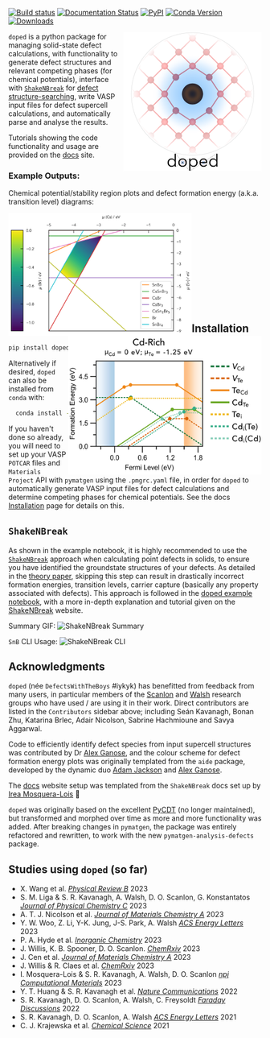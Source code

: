[![Build status](https://github.com/SMTG-Bham/doped/actions/workflows/test.yml/badge.svg)](https://github.com/SMTG-Bham/doped/actions)
[![Documentation Status](https://readthedocs.org/projects/doped/badge/?version=latest&style=flat)](https://doped.readthedocs.io/en/latest/)
[![PyPI](https://img.shields.io/pypi/v/doped)](https://pypi.org/project/doped)
[![Conda Version](https://img.shields.io/conda/vn/conda-forge/doped.svg)](https://anaconda.org/conda-forge/doped)
[![Downloads](https://img.shields.io/pypi/dm/doped)](https://pypi.org/project/doped)

<a href="https://doped.readthedocs.io/en/latest/"><img align="right" width="275" src="https://raw.githubusercontent.com/SMTG-Bham/doped/master/docs/doped_v2_logo.png" alt="Schematic of a doped (defect-containing) crystal, inspired by the biological analogy to (semiconductor) doping." title="Schematic of a doped (defect-containing) crystal, inspired by the biological analogy to (semiconductor) doping."></a>`doped` is a python package for
managing solid-state defect calculations, with functionality to
generate defect structures and relevant competing phases (for chemical potentials), interface with
[`ShakeNBreak`](https://shakenbreak.readthedocs.io) for
[defect structure-searching](https://www.nature.com/articles/s41524-023-00973-1), write VASP input files for defect
supercell calculations, and automatically parse and analyse the results.

Tutorials showing the code functionality and usage are provided on the [docs](https://doped.readthedocs.io/en/latest/) site.

### Example Outputs:
Chemical potential/stability region plots and defect formation energy (a.k.a. transition level) diagrams:

<a href="https://doped.readthedocs.io/en/latest/dope_chemical_potentials.html#analysing-and-visualising-the-chemical-potential-limits"><img align="left" width="365" src="https://raw.githubusercontent.com/SMTG-Bham/doped/master/docs/doped_chempot_plotting.png"></a> <a href="https://doped.readthedocs.io/en/latest/dope_parsing_example.html#defect-formation-energy-transition-level-diagrams"><img align="right" width="385" src="https://raw.githubusercontent.com/SMTG-Bham/doped/master/docs/doped_TLD_plot.png"></a>
<br><br><br><br><br><br><br><br><br><br><br>


## Installation
```bash
pip install doped  # install doped and dependencies
```

Alternatively if desired, `doped` can also be installed from `conda` with:

```bash
  conda install -c conda-forge doped
```

If you haven't done so already, you will need to set up your VASP `POTCAR` files and `Materials Project` API with `pymatgen` using the `.pmgrc.yaml` file, in order for `doped` to automatically generate VASP input files for defect calculations and determine competing phases for chemical potentials.
See the docs [Installation](https://doped.readthedocs.io/en/latest/Installation.html) page for details on this.



## `ShakeNBreak`
As shown in the example notebook, it is highly recommended to use the [`ShakeNBreak`](https://shakenbreak.readthedocs.io/en/latest/) approach when calculating point defects in solids, to ensure you have identified the groundstate structures of your defects. As detailed in the [theory paper](https://arxiv.org/abs/2207.09862), skipping this step can result in drastically incorrect formation energies, transition levels, carrier capture (basically any property associated with defects). This approach is followed in the [doped example notebook](https://github.com/SMTG-Bham/doped/blob/master/dope_workflow_example.ipynb), with a more in-depth explanation and tutorial given on the [ShakeNBreak](https://shakenbreak.readthedocs.io/en/latest/) website.

Summary GIF:
![ShakeNBreak Summary](https://raw.githubusercontent.com/SMTG-Bham/ShakeNBreak/main/docs/SnB_Supercell_Schematic_PES_2sec_Compressed.gif)

`SnB` CLI Usage:
![ShakeNBreak CLI](https://raw.githubusercontent.com/SMTG-Bham/ShakeNBreak/main/docs/SnB_CLI.gif)


## Acknowledgments
`doped` (née `DefectsWithTheBoys` #iykyk) has benefitted from feedback from many users, in particular
members of the [Scanlon](http://davidscanlon.com/) and [Walsh](https://wmd-group.github.io/) research groups who have used / are using it in their work. Direct contributors are listed in the `Contributors` sidebar above; including Seán Kavanagh, Bonan Zhu, Katarina Brlec, Adair Nicolson,
Sabrine Hachmioune and Savya Aggarwal.

Code to efficiently identify defect species from input supercell structures was contributed by Dr
[Alex Ganose](https://github.com/utf), and the colour scheme for defect formation energy plots was originally templated from
the `aide` package, developed by the dynamic duo [Adam Jackson](https://github.com/ajjackson) and [Alex Ganose](https://github.com/utf).

The [docs](https://readthedocs.io) website setup was templated from the `ShakeNBreak` docs set up by [Irea Mosquera-Lois](https://scholar.google.com/citations?user=oIMzt0cAAAAJ&hl=en) 🙌

`doped` was originally based on the excellent
[PyCDT](https://www.sciencedirect.com/science/article/pii/S0010465518300079) (no longer maintained), but transformed
and morphed over time as more and more functionality was added. After breaking changes in `pymatgen`, the package was
entirely refactored and rewritten, to work with the new
`pymatgen-analysis-defects` package.

## Studies using `doped` (so far)

- X. Wang et al. [_Physical Review B_](https://journals.aps.org/prb/abstract/10.1103/PhysRevB.108.134102) 2023
- S. M. Liga & S. R. Kavanagh, A. Walsh, D. O. Scanlon, G. Konstantatos [_Journal of Physical Chemistry C_](https://doi.org/10.26434/chemrxiv-2023-tqvh2) 2023
- A. T. J. Nicolson et al. [_Journal of Materials Chemistry A_](https://doi.org/10.1039/D3TA02429F) 2023
- Y. W. Woo, Z. Li, Y-K. Jung, J-S. Park, A. Walsh [_ACS Energy Letters_](https://doi.org/10.1021/acsenergylett.2c02306) 2023
- P. A. Hyde et al. [_Inorganic Chemistry_](https://doi.org/10.1021/acs.inorgchem.3c01510) 2023
- J. Willis, K. B. Spooner, D. O. Scanlon. [_ChemRxiv_](https://chemrxiv.org/engage/chemrxiv/article-details/64c29140ce23211b20a787bb) 2023
- J. Cen et al. [_Journal of Materials Chemistry A_](https://doi.org/10.1039/D3TA00532A) 2023
- J. Willis & R. Claes et al. [_ChemRxiv_](https://doi.org/10.26434/chemrxiv-2023-lttnf) 2023
- I. Mosquera-Lois & S. R. Kavanagh, A. Walsh, D. O. Scanlon [_npj Computational Materials_](https://www.nature.com/articles/s41524-023-00973-1) 2023
- Y. T. Huang & S. R. Kavanagh et al. [_Nature Communications_](https://www.nature.com/articles/s41467-022-32669-3) 2022
- S. R. Kavanagh, D. O. Scanlon, A. Walsh, C. Freysoldt [_Faraday Discussions_](https://doi.org/10.1039/D2FD00043A) 2022
- S. R. Kavanagh, D. O. Scanlon, A. Walsh [_ACS Energy Letters_](https://pubs.acs.org/doi/full/10.1021/acsenergylett.1c00380) 2021
- C. J. Krajewska et al. [_Chemical Science_](https://doi.org/10.1039/D1SC03775G) 2021

<!-- Update JPCC CSTX reference! Xinwei PRB? Kumagai paper (was used for defect generation) -->
